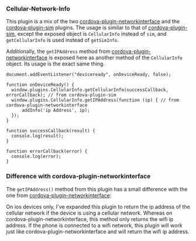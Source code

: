 ### Cellular-Network-Info
This plugin is a mix of the two [cordova-plugin-networkinterface](https://github.com/salbahra/cordova-plugin-networkinterface) and the [cordova-plugin-sim](https://github.com/pbakondy/cordova-plugin-sim) plugins. 
The usage is similar to that of [cordova-plugin-sim](https://github.com/pbakondy/cordova-plugin-sim), except the exposed object is `CellularInfo` instead of `sim`, and `getCellularInfo` is used instead of `getSimInfo`.

Additionally, the `getIPAddress` method from [cordova-plugin-networkinterface](https://github.com/salbahra/cordova-plugin-networkinterface) is exposed here as another method of the `CellularInfo` object. Its usage is the exact same thing.

    document.addEventListener("deviceready", onDeviceReady, false);

    function onDeviceReady() {
      window.plugins.CellularInfo.getCellularInfo(successCallback, errorCallback); // from cordova-plugin-sim 
      window.plugins.CellularInfo.getIPAddress(function (ip) { // from cordova-plugin-networkinterface
          addInfo('ip Address', ip);
      });
    }

    function successCallback(result) {
      console.log(result);
    }

    function errorCallback(error) {
      console.log(error);
    }

### Difference with cordova-plugin-networkinterface

The `getIPAddress()` method from this plugin has a small difference with the one from [cordova-plugin-networkinterface](https://github.com/salbahra/cordova-plugin-networkinterface):

On ios devices only, I've expanded this plugin to return the ip address of the cellular network if the device is using a cellular network. Whereas on cordova-plugin-networkinterface, this method only returns the wifi ip address. If the phone is connected to a wifi network, this plugin will work just like cordova-plugin-networkinterface and will return the wifi ip address.

